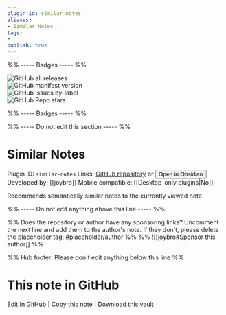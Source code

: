 ```yaml
---
plugin-id: similar-notes
aliases:
- Similar Notes
tags: 
- 
publish: true
---
```


%% ----- Badges ----- %%

![GitHub all releases](https://img.shields.io/github/downloads/joybro/obsidian-similar-notes/total?color=573E7A&logo=github&style=for-the-badge)   
![GitHub manifest version](https://img.shields.io/github/manifest-json/v/joybro/obsidian-similar-notes?color=573E7A&logo=github&style=for-the-badge)   
![GitHub issues by-label](https://img.shields.io/github/issues/joybro/obsidian-similar-notes/help%20wanted?color=573E7A&logo=github&style=for-the-badge)   
![GitHub Repo stars](https://img.shields.io/github/stars/joybro/obsidian-similar-notes?color=573E7A&logo=github&style=for-the-badge)

%% ----- Badges ----- %%

%% ----- Do not edit this section ----- %%

# Similar Notes

Plugin ID: `similar-notes`
Links: [GitHub repository](https://github.com/joybro/obsidian-similar-notes) or [<button id=HH>Open in Obsidian</button>](obsidian://show-plugin?id=similar-notes)
Developed by: [[joybro]]
Mobile compatible: [[Desktop-only plugins|No]]

Recommends semantically similar notes to the currently viewed note.

%% ----- Do not edit anything above this line ----- %% 

%% Does the repository or author have any sponsoring links? Uncomment the next line and add them to the author's note. If they don't, please delete the placeholder tag: #placeholder/author %%
%% ![[joybro#Sponsor this author]] %%

%% Hub footer: Please don't edit anything below this line %%

# This note in GitHub

<span class="git-footer">[Edit In GitHub](https://github.dev/obsidian-community/obsidian-hub/blob/main/02%20-%20Community%20Expansions/02.05%20All%20Community%20Expansions/Plugins/similar-notes.md "git-hub-edit-note") | [Copy this note](https://raw.githubusercontent.com/obsidian-community/obsidian-hub/main/02%20-%20Community%20Expansions/02.05%20All%20Community%20Expansions/Plugins/similar-notes.md "git-hub-copy-note") | [Download this vault](https://github.com/obsidian-community/obsidian-hub/archive/refs/heads/main.zip "git-hub-download-vault") </span>
